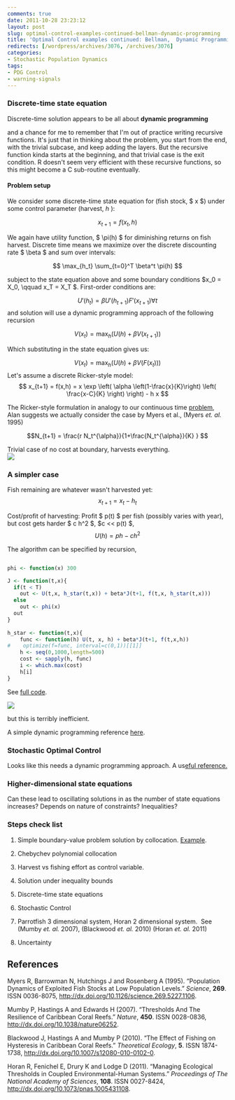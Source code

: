 ```yaml
---
comments: true
date: 2011-10-28 23:23:12
layout: post
slug: optimal-control-examples-continued-bellman-dynamic-programming
title: 'Optimal Control examples continued: Bellman,  Dynamic Programming'
redirects: [/wordpress/archives/3076, /archives/3076]
categories:
- Stochastic Population Dynamics
tags:
- PDG Control
- warning-signals
---
```


### Discrete-time state equation


Discrete-time solution appears to be all about **dynamic programming**

and a chance for me to remember that I'm out of practice writing recursive functions. It's just that in thinking about the problem, you start from the end, with the trivial subcase, and keep adding the layers. But the recursive function kinda starts at the beginning, and that trivial case is the exit condition. R doesn't seem very efficient with these recursive functions, so this might become a C sub-routine eventually.



#### Problem setup


We consider some discrete-time state equation for (fish stock, $ x $) under some control parameter (harvest, $h$ ): 

$$ x_{t+1} = f(x_t, h) $$

We again have utility function, $ \pi(h) $ for diminishing returns on fish harvest. Discrete time means we maximize over the discrete discounting rate $ \beta $ and sum over intervals:

$$ \max_{h_t} \sum_{t=0}^T \beta^t \pi(h) $$

subject to the state equation above and some boundary conditions $x_0 = X_0, \qquad x_T = X_T $.  First-order conditions are:

$$ U'(h_t) = \beta U'(h_{t+1}) F'(x_{t+1} ) \forall t $$
and solution will use a dynamic programming approach of the following recursion

$$ V(x_t) = \max_h \left( U(h) + \beta V(x_{t+1} ) \right) $$ 

Which substituting in the state equation gives us:

$$ V(x_t) = \max_h \left( U(h) + \beta V( F(x_t)) \right) $$
Let's assume a discrete Ricker-style model:
$$ x_{t+1} = f(x,h) = x \exp \left( \alpha \left(1-\frac{x}{K}\right) \left( \frac{x-C}{K} \right) \right) - h x $$

The Ricker-style formulation in analogy to our continuous time [problem](http://www.carlboettiger.info/archives/3001), Alan suggests we actually consider the case by Myers et al., (Myers _et. al._ 1995)

$$N_{t+1} = \frac{r N_t^{\alpha}}{1+\frac{N_t^{\alpha}}{K} } $$

Trivial case of no cost at boundary, harvests everything.  
![]( http://farm7.staticflickr.com/6046/6303190675_b1151d0931_o.png )




###  A simpler case 


Fish remaining are whatever wasn't harvested yet:
$$ x_{t+1} = x_t - h_t $$

Cost/profit of harvesting: Profit $ p(t) $ per fish (possibly varies with year), but cost gets harder $ c h^2 $, $c << p(t) $, 
$$ U(h) = p h - c h^2 $$

The algorithm can be specified by recursion, 

```R

phi <- function(x) 300

J <- function(t,x){
  if(t < T)
    out <- U(t,x, h_star(t,x)) + beta*J(t+1, f(t,x, h_star(t,x)))
  else 
    out <- phi(x)
  out
}
 
h_star <- function(t,x){
    func <- function(h) U(t, x, h) + beta*J(t+1, f(t,x,h))
#    optimize(f=func, interval=c(0,1))[[1]]
    h <- seq(0,1000,length=500)
    cost <- sapply(h, func)
    i <- which.max(cost)
    h[i]
}

```

See [full code](https://github.com/cboettig/pdg_control/blob/2fedf60ae61dafb21badaf05f1a97c213d59b1d1/R/discrete_optimal_control.R).  

![]( http://farm7.staticflickr.com/6043/6306213989_bf88df311d_o.png )


but this is terribly inefficient.  


A simple dynamic programming reference [here](http://frank.mtsu.edu/~berc/working/Zietz-DP-1.pdf).


### Stochastic Optimal Control


Looks like this needs a dynamic programming approach.  A us[eful reference. ](http://userpage.fu-berlin.de/~mtoussai/08-optimal-control/kappen-handout.pdf) 


### Higher-dimensional state equations


Can these lead to oscillating solutions in as the number of state equations increases? Depends on nature of constraints? Inequalities?


### Steps check list





	
  1. Simple boundary-value problem solution by collocation. [Example](http://www.carlboettiger.info/archives/3001).

	
  2. Chebychev polynomial collocation

	
  3. Harvest vs fishing effort as control variable.

	
  4. Solution under inequality bounds

	
  5. Discrete-time state equations

	
  6. Stochastic Control

	
  7. Parrotfish 3 dimensional system, Horan 2 dimensional system.  See (Mumby _et. al._ 2007), (Blackwood _et. al._ 2010) (Horan _et. al._ 2011)

	
  8. Uncertainty




### 
## References

<p>Myers R, Barrowman N, Hutchings J and Rosenberg A (1995).
&ldquo;Population Dynamics of Exploited Fish Stocks at Low Population Levels.&rdquo;
<EM>Science</EM>, <B>269</B>.
ISSN 0036-8075, <a href="http://dx.doi.org/10.1126/science.269.5227.1106">http://dx.doi.org/10.1126/science.269.5227.1106</a>.
<p>Mumby P, Hastings A and Edwards H (2007).
&ldquo;Thresholds And The Resilience of Caribbean Coral Reefs.&rdquo;
<EM>Nature</EM>, <B>450</B>.
ISSN 0028-0836, <a href="http://dx.doi.org/10.1038/nature06252">http://dx.doi.org/10.1038/nature06252</a>.
<p>Blackwood J, Hastings A and Mumby P (2010).
&ldquo;The Effect of Fishing on Hysteresis in Caribbean Coral Reefs.&rdquo;
<EM>Theoretical Ecology</EM>, <B>5</B>.
ISSN 1874-1738, <a href="http://dx.doi.org/10.1007/s12080-010-0102-0">http://dx.doi.org/10.1007/s12080-010-0102-0</a>.
<p>Horan R, Fenichel E, Drury K and Lodge D (2011).
&ldquo;Managing Ecological Thresholds in Coupled Environmental-Human Systems.&rdquo;
<EM>Proceedings of The National Academy of Sciences</EM>, <B>108</B>.
ISSN 0027-8424, <a href="http://dx.doi.org/10.1073/pnas.1005431108">http://dx.doi.org/10.1073/pnas.1005431108</a>.
